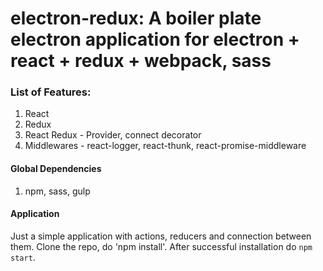 # electron-redux: A boiler plate electron application for electron + react + redux + webpack, sass

### List of Features:
1. React
1. Redux
1. React Redux - Provider, connect decorator
1. Middlewares - react-logger, react-thunk, react-promise-middleware

#### Global Dependencies
1. npm, sass, gulp

#### Application
Just a simple application with actions, reducers and connection between them.
Clone the repo, do 'npm install'. After successful installation do `npm start`.
